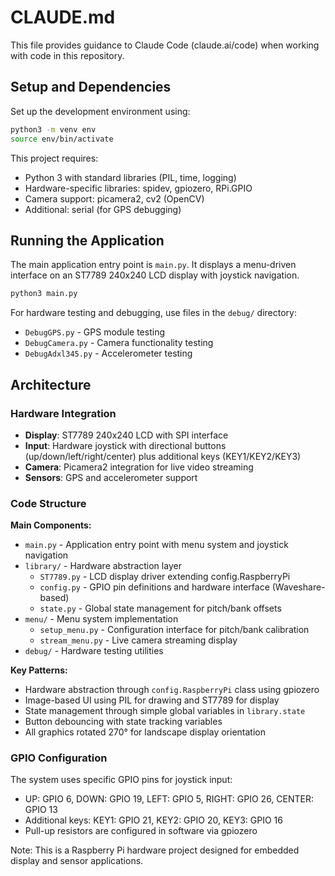 # CLAUDE.md

This file provides guidance to Claude Code (claude.ai/code) when working with code in this repository.

## Setup and Dependencies

Set up the development environment using:

```bash
python3 -m venv env
source env/bin/activate
```

This project requires:
- Python 3 with standard libraries (PIL, time, logging)
- Hardware-specific libraries: spidev, gpiozero, RPi.GPIO
- Camera support: picamera2, cv2 (OpenCV)
- Additional: serial (for GPS debugging)

## Running the Application

The main application entry point is `main.py`. It displays a menu-driven interface on an ST7789 240x240 LCD display with joystick navigation.

```bash
python3 main.py
```

For hardware testing and debugging, use files in the `debug/` directory:
- `DebugGPS.py` - GPS module testing 
- `DebugCamera.py` - Camera functionality testing
- `DebugAdxl345.py` - Accelerometer testing

## Architecture

### Hardware Integration
- **Display**: ST7789 240x240 LCD with SPI interface
- **Input**: Hardware joystick with directional buttons (up/down/left/right/center) plus additional keys (KEY1/KEY2/KEY3)
- **Camera**: Picamera2 integration for live video streaming
- **Sensors**: GPS and accelerometer support

### Code Structure

**Main Components:**
- `main.py` - Application entry point with menu system and joystick navigation
- `library/` - Hardware abstraction layer
  - `ST7789.py` - LCD display driver extending config.RaspberryPi
  - `config.py` - GPIO pin definitions and hardware interface (Waveshare-based)
  - `state.py` - Global state management for pitch/bank offsets
- `menu/` - Menu system implementation
  - `setup_menu.py` - Configuration interface for pitch/bank calibration
  - `stream_menu.py` - Live camera streaming display
- `debug/` - Hardware testing utilities

**Key Patterns:**
- Hardware abstraction through `config.RaspberryPi` class using gpiozero
- Image-based UI using PIL for drawing and ST7789 for display
- State management through simple global variables in `library.state`
- Button debouncing with state tracking variables
- All graphics rotated 270° for landscape display orientation

### GPIO Configuration

The system uses specific GPIO pins for joystick input:
- UP: GPIO 6, DOWN: GPIO 19, LEFT: GPIO 5, RIGHT: GPIO 26, CENTER: GPIO 13
- Additional keys: KEY1: GPIO 21, KEY2: GPIO 20, KEY3: GPIO 16
- Pull-up resistors are configured in software via gpiozero

Note: This is a Raspberry Pi hardware project designed for embedded display and sensor applications.